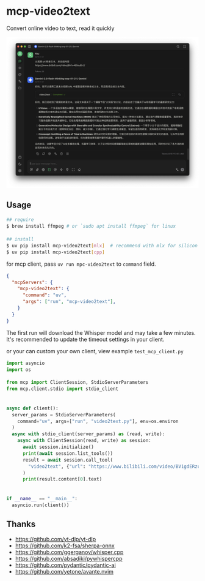 # mcp-video2text

Convert online video to text, read it quickly

![screenshoot](https://raw.githubusercontent.com/yanyaoer/mcp-video2text/refs/heads/main/screenshoot/example.png)

## Usage
```bash
## require
$ brew install ffmpeg # or `sudo apt install ffmpeg` for linux

## install
$ uv pip install mcp-video2text[mlx]  # recommend with mlx for silicon machine
$ uv pip install mcp-video2text[cpp]  
```

for mcp client, pass `uv run mpc-video2text` to `command` field.

```json
{
  "mcpServers": {
    "mcp-video2text": {
      "command": "uv",
      "args": ["run", "mcp-video2text"],
    }
  }
}
```

The first run will download the Whisper model and may take a few minutes.  
It's recommended to update the timeout settings in your client.

or your can custom your own client, view example `test_mcp_client.py`

```python
import asyncio
import os

from mcp import ClientSession, StdioServerParameters
from mcp.client.stdio import stdio_client


async def client():
  server_params = StdioServerParameters(
    command="uv", args=["run", "video2text.py"], env=os.environ
  )
  async with stdio_client(server_params) as (read, write):
    async with ClientSession(read, write) as session:
      await session.initialize()
      print(await session.list_tools())
      result = await session.call_tool(
        "video2text", {"url": "https://www.bilibili.com/video/BV1gdERzuEYB/"}
      )
      print(result.content[0].text)


if __name__ == "__main__":
  asyncio.run(client())
```

## Thanks
- https://github.com/yt-dlp/yt-dlp
- https://github.com/k2-fsa/sherpa-onnx
- https://github.com/ggerganov/whisper.cpp
- https://github.com/absadiki/pywhispercpp
- https://github.com/pydantic/pydantic-ai
- https://github.com/yetone/avante.nvim
